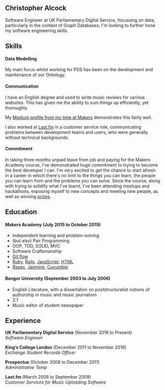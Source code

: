 ## Christopher Alcock

Software Engineer at UK Parliamentary Digital Service, focussing on data, particularly in the context of Graph Databases. 
I'm looking to further hone my software engineering skills.

## Skills

#### Data Modelling

My main focus whilst working for PDS has been on the development and maintenance of our Ontology.

#### Communication

I have an English degree and used to write music reviews for various websites.  This has given me the ability to sum things up efficiently, yet thoroughly.

My [Medium profile from my time at Makers](https://medium.com/@christopheralcock) demonstrates this fairly well.

I also worked at [Last.fm](http://last.fm) in a customer service role, communicating problems between development teams and users, who were generally without technical backgrounds.

#### Commitment

In taking three months unpaid leave from job and paying for the Makers Academy course, I've demonstrated huge commitment to trying to become the best developer I can.  I'm very excited to get the chance to start afresh in a career in which there's no limit to the things you can learn, the people you can learn from and the problems you can solve.  Since the course, along with trying to solidify what I've learnt, I've been attending meetups and hackathons, exposing myself to new concepts and meeting new people, as well as winning [prizes](https://www.linkedin.com/pulse/ev-hackathon-you-say-whats-all-richard-fish).


## Education

#### Makers Academy (July 2015 to October 2015)

- Independent learning and problem-solving
- (but also) Pair Programming
- OOP, TDD, SOLID, MVC
- Software Craftsmanship
- [Git flow](https://github.com/christopheralcock/live-voting/branches/all)
- [Ruby](https://github.com/christopheralcock/labweek), [Rails](https://github.com/christopheralcock/live-voting), [JavaScript](http://variousmusicappsofchris.herokuapp.com/omnichord), [HTML](https://github.com/christopheralcock/todo_challenge)
- [Rspec](https://github.com/christopheralcock/live-voting/tree/master/spec), [Jasmine](https://github.com/christopheralcock/bowling-challenge/blob/master/spec/ScorecardSpec.js), [Cucumber](https://github.com/christopheralcock/labweek/tree/master/features)

#### Bangor University (September 2003 to July 2006)

- English Literature, with a dissertation on poststructuralist notions of authorship in music and music journalism
- 2:1
- Music editor of student newspaper

## Experience

**UK Parliamentary Digital Service** (November 2016 to Present)    
*Software Engineer*  

**King’s College London** (December 2011 to November 2016)    
*Exchange Student Records Officer*  

**Prospectus** (October 2008 to December 2011)    
*Administrative Temp*  

**Last.fm** (March 2008 to September 2008)   
*Customer Services for Music Uploading Software* 
